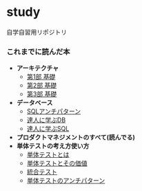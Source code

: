 # study
自学自習用リポジトリ

### これまでに読んだ本

- **アーキテクチャ**
  - [第1部 基礎](アーキテクチャ/ソフトウェアアーキテクチャの基礎/第1部_基礎/main.md)
  - [第2部 基礎](アーキテクチャ/ソフトウェアアーキテクチャの基礎/第2部_アーキテクチャスタイル/main.md)
  - [第3部 基礎](アーキテクチャ/ソフトウェアアーキテクチャの基礎/第3部_テクニックとソフトスキル/main.md)
- **データベース**
  - [SQLアンチパターン](データベース/SQLアンチパターン/)
  - [達人に学ぶDB](データベース/達人に学ぶDB設計/達人に学ぶDB設計.md)
  - [達人に学ぶSQL](データベース/達人に学ぶSQL/達人に学ぶSQL.md)
- **プロダクトマネジメントのすべて(読んでる)**
- **単体テストの考え方使い方**
  - [単体テストとは](単体テストの考え方使い方/第1部_単体テストとは/main.md)
  - [単体テストとその価値](単体テストの考え方使い方/第2部_単体テストとその価値/main.md)
  - [統合テスト](単体テストの考え方使い方/第3部_統合テスト/main.md)
  - [単体テストのアンチパターン](単体テストの考え方使い方/第4部_単体テストのアンチパターン/main.md)